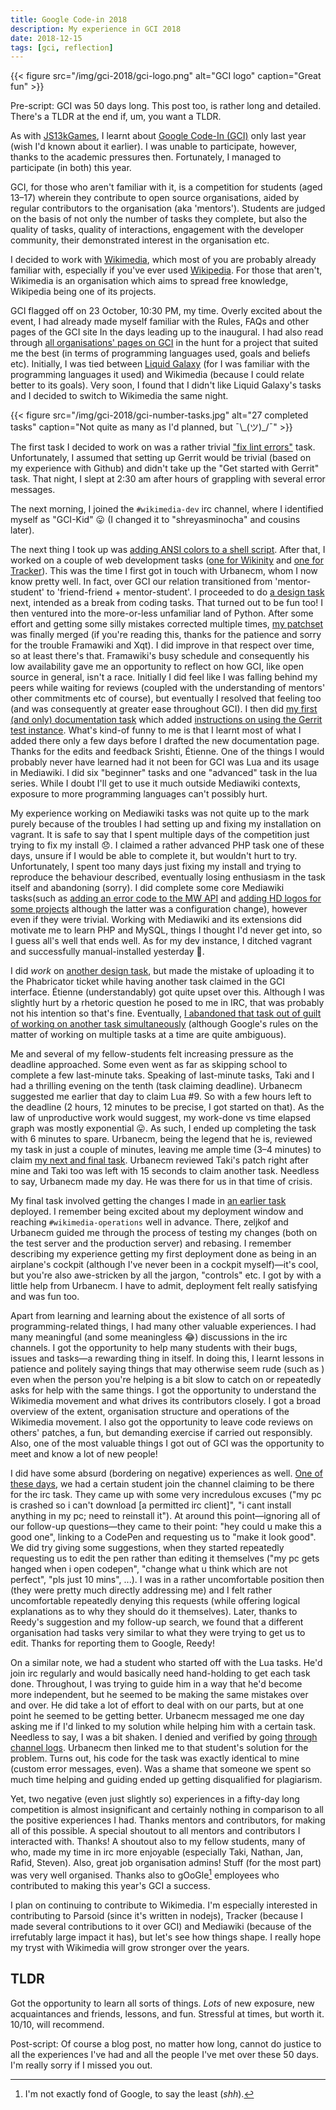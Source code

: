 ```yaml
---
title: Google Code-in 2018
description: My experience in GCI 2018
date: 2018-12-15
tags: [gci, reflection]
---
```


{{< figure src="/img/gci-2018/gci-logo.png" alt="GCI logo" caption="Great fun" >}}

Pre-script: GCI was 50 days long. This post too, is rather long and detailed. There's a TLDR at the end if, um, you want a TLDR.

As with [JS13kGames](/blog/js13k-2018-postmortem), I learnt about [Google Code-In (GCI)](//codein.withgoogle.com) only last year (wish I'd known about it earlier). I was unable to participate, however, thanks to the academic pressures then. Fortunately, I managed to participate (in both) this year.

GCI, for those who aren't familiar with it, is a competition for students (aged 13–17) wherein they contribute to open source organisations, aided by regular contributors to the organisation (aka 'mentors'). Students are judged on the basis of not only the number of tasks they complete, but also the quality of tasks, quality of interactions, engagement with the developer community, their demonstrated interest in the organisation etc.

I decided to work with [Wikimedia](//wikimedia.org), which most of you are probably already familiar with, especially if you've ever used [Wikipedia](/wikipedia.org). For those that aren't, Wikimedia is an organisation which aims to spread free knowledge, Wikipedia being one of its projects.

GCI flagged off on 23 October, 10:30 PM, my time. Overly excited about the event, I had already made myself familiar with the Rules, FAQs and other pages of the GCI site In the days leading up to the inaugural. I had also read through [all organisations' pages on GCI](https://codein.withgoogle.com/organizations) in the hunt for a project that suited me the best (in terms of programming languages used, goals and beliefs etc). Initially, I was tied between [Liquid Galaxy](//codein.withgoogle.com/organizations/liquid-galaxy-project) (for I was familiar with the programming languages it used) and Wikimedia (because I could relate better to its goals). Very soon, I found that I didn't like Liquid Galaxy's tasks and I decided to switch to Wikimedia the same night.

{{< figure src="/img/gci-2018/gci-number-tasks.jpg" alt="27 completed tasks" caption="Not quite as many as I'd planned, but ¯\\\_(ツ)\_/¯" >}}

The first task I decided to work on was a rather trivial ["fix lint errors"](//codein.withgoogle.com/tasks/6234459662712832) task. Unfortunately, I assumed that setting up Gerrit would be trivial (based on my experience with Github) and didn't take up the "Get started with Gerrit" task. That night, I slept at 2:30 am after hours of grappling with several error messages.

The next morning, I joined the `#wikimedia-dev` irc channel, where I identified myself as "GCI-Kid" 😛 (I changed it to "shreyasminocha" and cousins later).

The next thing I took up was [adding ANSI colors to a shell script](//codein.withgoogle.com/tasks/5581174266134528). After that, I worked on a couple of web development tasks ([one for Wikinity](//codein.withgoogle.com/tasks/4898449284661248) and [one for Tracker](//codein.withgoogle.com/tasks/4986153003384832)). This was the time I first got in touch with Urbanecm, whom I now know pretty well. In fact, over GCI our relation transitioned from 'mentor-student' to 'friend-friend + mentor-student'. I proceeded to do [a design task](//phabricator.wikimedia.org/T200540) next, intended as a break from coding tasks. That turned out to be fun too! I then ventured into the more-or-less unfamiliar land of Python. After some effort and getting some silly mistakes corrected multiple times, [my patchset](//gerrit.wikimedia.org/r/c/pywikibot/core/+/470627) was finally merged (if you're reading this, thanks for the patience and sorry for the trouble Framawiki and Xqt). I did improve in that respect over time, so at least there's that. Framawiki's busy schedule and consequently his low availability gave me an opportunity to reflect on how GCI, like open source in general, isn't a race. Initially I did feel like I was falling behind my peers while waiting for reviews (coupled with the understanding of mentors' other commitments etc of course), but eventually I resolved that feeling too (and was consequently at greater ease throughout GCI). I then did [my first (and only) documentation task](//codein.withgoogle.com/tasks/5449751102226432) which added [instructions on using the Gerrit test instance](//wikitech.wikimedia.org/wiki/Gerrit_test_instance). What's kind-of funny to me is that I learnt most of what I added there only a few days before I drafted the new documentation page. Thanks for the edits and feedback Srishti, Étienne. One of the things I would probably never have learned had it not been for GCI was Lua and its usage in Mediawiki. I did six "beginner" tasks and one "advanced" task in the lua series. While I doubt I'll get to use it much outside Mediawiki contexts, exposure to more programming languages can't possibly hurt.

My experience working on Mediawiki tasks was not quite up to the mark purely because of the troubles I had setting up and fixing my installation on vagrant. It is safe to say that I spent multiple days of the competition just trying to fix my install 😞. I claimed a rather advanced PHP task one of these days, unsure if I would be able to complete it, but wouldn't hurt to try. Unfortunately, I spent too many days just fixing my install and trying to reproduce the behaviour described, eventually losing enthusiasm in the task itself and abandoning (sorry). I did complete some core Mediawiki tasks(such as [adding an error code to the MW API](//codein.withgoogle.com/tasks/6603809146011648) and [adding HD logos for some projects](//codein.withgoogle.com/tasks/5763295794429952) although the latter was a configuration change), however even if they were trivial. Working with Mediawiki and its extensions did motivate me to learn PHP and MySQL, things I thought I'd never get into, so I guess all's well that ends well. As for my dev instance, I ditched vagrant and successfully manual-installed yesterday 🎉.

I did *work* on [another design task](//phabricator.wikimedia.org/T206249), but made the mistake of uploading it to the Phabricator ticket while having another task claimed in the GCI interface. Étienne (understandably) got quite upset over this. Although I was slightly hurt by a rhetoric question he posed to me in IRC, that was probably not his intention so that's fine. Eventually, [I abandoned that task out of guilt of working on another task simultaneously](//imgur.com/a/DFGIFp9) (although Google's rules on the matter of working on multiple tasks at a time are quite ambiguous).

Me and several of my fellow-students felt increasing pressure as the deadline approached. Some even went as far as skipping school to complete a few last-minute taks. Speaking of last-minute tasks, Taki and I had a thrilling evening on the tenth (task claiming deadline). Urbanecm suggested me earlier that day to claim Lua #9. So with a few hours left to the deadline (2 hours, 12 minutes to be precise, I got started on that). As the law of unproductive work would suggest, my work-done vs time elapsed graph was mostly exponential 😛. As such, I ended up completing the task with 6 minutes to spare. Urbanecm, being the legend that he is, reviewed my task in just a couple of minutes, leaving me ample time (3–4 minutes) to claim [my next and final task](//codein.withgoogle.com/tasks/5149827009609728). Urbanecm reviewed Taki's patch right after mine and Taki too was left with 15 seconds to claim another task. Needless to say, Urbanecm made my day. He was there for us in that time of crisis.

My final task involved getting the changes I made in [an earlier task](//codein.withgoogle.com/tasks/5763295794429952) deployed. I remember being excited about my deployment window and reaching `#wikimedia-operations` well in advance. There, zeljkof and Urbanecm guided me through the process of testing my changes (both on the test server and the production server) and rebasing. I remember describing my experience getting my first deployment done as being in an airplane's cockpit (although I've never been in a cockpit myself)—it's cool, but you're also awe-stricken by all the jargon, "controls" etc. I got by with a little help from Urbanecm. I have to admit, deployment felt really satisfying and was fun too.

Apart from learning and learning about the existence of all sorts of programming-related things, I had many other valuable experiences. I had many meaningful (and some meaningless 😂) discussions in the irc channels. I got the opportunity to help many students with their bugs, issues and tasks—a rewarding thing in itself. In doing this, I learnt lessons in patience and politely saying things that may otherwise seem rude (such as ) even when the person you're helping is a bit slow to catch on or repeatedly asks for help with the same things. I got the opportunity to understand the Wikimedia movement and what drives its contributors closely. I got a broad overview of the extent, organisation structure and operations of the Wikimedia movement. I also got the opportunity to leave code reviews on others' patches, a fun, but demanding exercise if carried out responsibly. Also, one of the most valuable things I got out of GCI was the opportunity to meet and know a lot of new people!

I did have some absurd (bordering on negative) experiences as well. [One of these days](/misc/wikimedia-dev-2018-11-17.log), we had a certain student join the channel claiming to be there for the irc task. They came up with some very incredulous excuses ("my pc is crashed so i can't download [a permitted irc client]", "i cant install anything in my pc; need to reinstall it"). At around this point—ignoring all of our follow-up questions—they came to their point: "hey could u make this a good one", linking to a CodePen and requesting us to "make it look good". We did try giving some suggestions, when they started repeatedly requesting us to edit the pen rather than editing it themselves ("my pc gets hanged when i open codepen", "change what u think which are not perfect", "pls just 10 mins", ...). I was in a rather uncomfortable position then (they were pretty much directly addressing me) and I felt rather uncomfortable repeatedly denying this requests (while offering logical explanations as to why they should do it themselves). Later, thanks to Reedy's suggestion and my follow-up search, we found that a different organisation had tasks very similar to what they were trying to get us to edit. Thanks for reporting them to Google, Reedy!

On a similar note, we had a student who started off with the Lua tasks. He'd join irc regularly and would basically need hand-holding to get each task done. Throughout, I was trying to guide him in a way that he'd become more independent, but he seemed to be making the same mistakes over and over. He did take a lot of effort to deal with on our parts, but at one point he seemed to be getting better. Urbanecm messaged me one day asking me if I'd linked to my solution while helping him with a certain task. Needless to say, I was a bit shaken. I denied and verified by going [through channel logs](//wm-bot.wmflabs.org/browser/index.php?display=%23wikimedia-dev). Urbanecm then linked me to that student's solution for the problem. Turns out, his code for the task was exactly identical to mine (custom error messages, even). Was a shame that someone we spent so much time helping and guiding ended up getting disqualified for plagiarism.

Yet, two negative (even just slightly so) experiences in a fifty-day long competition is almost insignificant and certainly nothing in comparison to all the positive experiences I had. Thanks mentors and contributors, for making all of this possible. A special shoutout to all mentors and contributors I interacted with. Thanks! A shoutout also to my fellow students, many of who, made my time in irc more enjoyable (especially Taki, Nathan, Jan, Rafid, Steven). Also, great job organisation admins! Stuff (for the most part) was very well organised. Thanks also to gOoGle[^1] employees who contributed to making this year's GCI a success.

I plan on continuing to contribute to Wikimedia. I'm especially interested in contributing to Parsoid (since it's written in nodejs), Tracker (because I made several contributions to it over GCI) and Mediawiki (because of the irrefutably large impact it has), but let's see how things shape. I really hope my tryst with Wikimedia will grow stronger over the years.

## TLDR

Got the opportunity to learn all sorts of things. *Lots* of new exposure, new acquaintances and friends, lessons, and fun. Stressful at times, but worth it. 10/10, will recommend.

Post-script: Of course a blog post, no matter how long, cannot do justice to all the experiences I've had and all the people I've met over these 50 days. I'm really sorry if I missed you out.

[^1]: I'm not exactly fond of Google, to say the least (*shh*).
